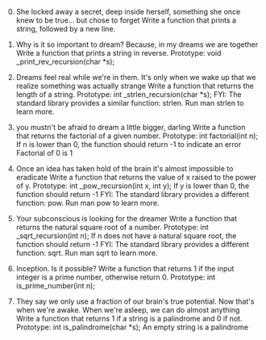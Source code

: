 0. She locked away a secret, deep inside herself, something she once knew to be true... but chose to forget Write a function that prints a string, followed by a new line.


1. Why is it so important to dream? Because, in my dreams we are together Write a function that prints a string in reverse.
Prototype: void _print_rev_recursion(char *s);

2. Dreams feel real while we're in them. It's only when we wake up that we realize something was actually strange Write a function that returns the length of a string.
Prototype: int _strlen_recursion(char *s); FYI: The standard library provides a similar function: strlen. Run man strlen to learn more.

3. you mustn't be afraid to dream a little bigger, darling Write a function that returns the factorial of a given number.
Prototype: int factorial(int n); If n is lower than 0, the function should return -1 to indicate an error Factorial of 0 is 1

4. Once an idea has taken hold of the brain it's almost impossible to eradicate Write a function that returns the value of x raised to the power of y.
Prototype: int _pow_recursion(int x, int y); If y is lower than 0, the function should return -1 FYI: The standard library provides a different function: pow. Run man pow to learn more.

5. Your subconscious is looking for the dreamer Write a function that returns the natural square root of a number.
Prototype: int _sqrt_recursion(int n); If n does not have a natural square root, the function should return -1 FYI: The standard library provides a different function: sqrt. Run man sqrt to learn more.

6. Inception. Is it possible? Write a function that returns 1 if the input integer is a prime number, otherwise return 0.
Prototype: int is_prime_number(int n);

7. They say we only use a fraction of our brain's true potential. Now that's when we're awake. When we're asleep, we can do almost anything Write a function that returns 1 if a string is a palindrome and 0 if not.
Prototype: int is_palindrome(char *s); An empty string is a palindrome
